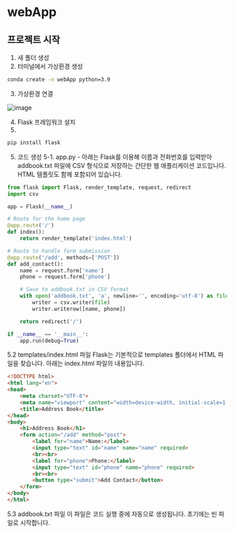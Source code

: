 # webApp

## 프로젝트 시작

1. 새 폴더 생성  
2. 터미널에서 가상환경 생성

```bash
conda create -n webApp python=3.9
```

3. 가상환경 연결

![image](https://github.com/user-attachments/assets/21b41615-d9b7-4c4a-a871-f34ebfaef42a)

4. Flask 프레임워크 설치
5. 
```bash
pip install flask
```

5. 코드 생성
   5-1. app.py - 아래는 Flask를 이용해 이름과 전화번호를 입력받아 addbook.txt 파일에 CSV 형식으로 저장하는 간단한 웹 애플리케이션 코드입니다. HTML 템플릿도 함께 포함되어 있습니다.
   
```python
from flask import Flask, render_template, request, redirect
import csv

app = Flask(__name__)

# Route for the home page
@app.route('/')
def index():
    return render_template('index.html')

# Route to handle form submission
@app.route('/add', methods=['POST'])
def add_contact():
    name = request.form['name']
    phone = request.form['phone']

    # Save to addbook.txt in CSV format
    with open('addbook.txt', 'a', newline='', encoding='utf-8') as file:
        writer = csv.writer(file)
        writer.writerow([name, phone])

    return redirect('/')

if __name__ == '__main__':
    app.run(debug=True)
```

  5.2 templates/index.html 파일 Flask는 기본적으로 templates 폴더에서 HTML 파일을 찾습니다. 아래는 index.html 파일의 내용입니다.
    
```html
<!DOCTYPE html>
<html lang="en">
<head>
    <meta charset="UTF-8">
    <meta name="viewport" content="width=device-width, initial-scale=1.0">
    <title>Address Book</title>
</head>
<body>
    <h1>Address Book</h1>
    <form action="/add" method="post">
        <label for="name">Name:</label>
        <input type="text" id="name" name="name" required>
        <br><br>
        <label for="phone">Phone:</label>
        <input type="text" id="phone" name="phone" required>
        <br><br>
        <button type="submit">Add Contact</button>
    </form>
</body>
</html>
```
    
  5.3 addbook.txt 파일 이 파일은 코드 실행 중에 자동으로 생성됩니다. 초기에는 빈 파일로 시작합니다.
